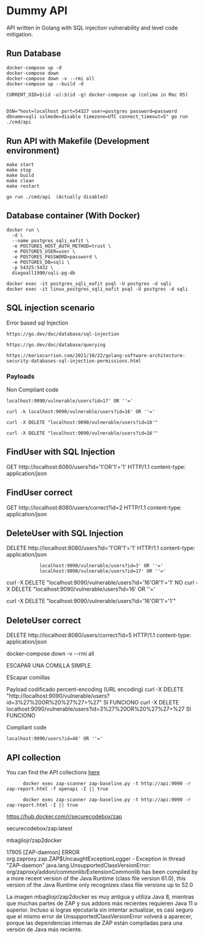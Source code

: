 # Dummy API  
    
API written in Golang with SQL injection vulnerability and level code mitigation.

## Run Database

    docker-compose up -d
    docker-compose down
    docker-compose down -v --rmi all
    docker-compose up --build -d

    CURRENT_UID=$(id -u):$(id -g) docker-compose up (colima in Mac OS)

##

    DSN="host=localhost port=54327 user=postgres password=password dbname=sqli sslmode=disable timezone=UTC connect_timeout=5" go run ./cmd/api


## Run API with Makefile (Development environment)

    make start
    make stop
    make build
    make clean
    make restart

    go run ./cmd/api  (Actually disabled)


## Database container (With Docker)

```
docker run \
  -d \
  --name postgres_sqli_eafit \
  -e POSTGRES_HOST_AUTH_METHOD=trust \
  -e POSTGRES_USER=user \
  -e POSTGRES_PASSWORD=password \
  -e POSTGRES_DB=sqli \
  -p 54325:5432 \
  diegoall1990/sqli-pg-db
```

    docker exec -it postgres_sqli_eafit psql -U postgres -d sqli
    docker exec -it linux_postgres_sqli_eafit psql -U postgres -d sqli


## SQL injection scenario


Error based sql Injection

    https://go.dev/doc/database/sql-injection

    https://go.dev/doc/database/querying

    https://mariocarrion.com/2021/10/22/golang-software-architecture-security-databases-sql-injection-permissions.html


### Payloads

Non Compliant code

    localhost:9090/vulnerable/users?id=17' OR ''='

    curl -k localhost:9090/vulnerable/users?id=16' OR ''='

    curl -X DELETE "localhost:9090/vulnerable/users?id=16'"

    curl -X DELETE "localhost:9090/vulnerable/users?id=16'"



## FindUser with SQL Injection
GET http://localhost:8080/users?id='1'OR'1'='1' HTTP/1.1
content-type: application/json

###

## FindUser correct
GET http://localhost:8080/users/correct?id=2 HTTP/1.1
content-type: application/json

###

## DeleteUser with SQL Injection
DELETE http://localhost:8080/users?id='1'OR'1'='1' HTTP/1.1
content-type: application/json
                
                localhost:9090/vulnerable/users?id=3' OR ''='
                localhost:9090/vulnerable/users?id=17' OR ''='
curl -X DELETE "localhost:9090/vulnerable/users?id='16'OR'1'='1' NO
curl -X DELETE "localhost:9090/vulnerable/users?id=16' OR ''='

curl -X DELETE "localhost:9090/vulnerable/users?id='16'OR'1'='1'" 

###

## DeleteUser correct
DELETE http://localhost:8080/users/correct?id=5 HTTP/1.1
content-type: application/json



docker-compose down -v --rmi all


ESCAPAR UNA COMILLA SIMPLE.

EScapar comillas

Payload codificado
percent-encoding (URL encoding)
curl -X DELETE "http://localhost:9090/vulnerable/users?id=3%27%20OR%20%27%27=%27"  SI FUNCIONO
curl -X DELETE localhost:9090/vulnerable/users?id=3%27%20OR%20%27%27=%27  SI FUNCIONO

Compliant code

    localhost:9090/users?id=46' OR ''='


## API collection

You can find the API collections [here](SQL-Injection-EAFIT.postman_collection.json)


          docker exec zap-scanner zap-baseline.py -t http://api:9090 -r zap-report.html -f openapi -I || true
          
          docker exec zap-scanner zap-baseline.py -t http://api:9090 -r zap-report.html -I || true








https://hub.docker.com/r/securecodebox/zap

securecodebox/zap:latest


mbagliojr/zap2docker

17905 [ZAP-daemon] ERROR org.zaproxy.zap.ZAP$UncaughtExceptionLogger  - Exception in thread "ZAP-daemon"
java.lang.UnsupportedClassVersionError: org/zaproxy/addon/commonlib/ExtensionCommonlib has been compiled by a more recent version of the Java Runtime (class file version 61.0), this version of the Java Runtime only recognizes class file versions up to 52.0


La imagen mbagliojr/zap2docker es muy antigua y utiliza Java 8, mientras que muchas partes de ZAP y sus addons más recientes requieren Java 11 o superior. Incluso si logras ejecutarla sin intentar actualizar, es casi seguro que el mismo error de UnsupportedClassVersionError volverá a aparecer, porque las dependencias internas de ZAP están compiladas para una versión de Java más reciente.




